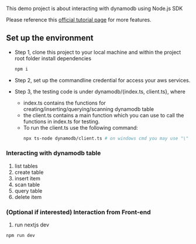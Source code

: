This demo project is about interacting with dynamodb using Node.js SDK

Please reference this [official tutorial page](https://docs.aws.amazon.com/amazondynamodb/latest/developerguide/GettingStarted.CreateTable.html) for more features. 

## Set up the environment

- Step 1, clone this project to your local machine and within the project root folder 
  install dependencies
  ```bash
  npm i
  ```
- Step 2, set up the commandline credential for access your aws services.
    
- Step 3, the testing code is under dynamodb/{index.ts, client.ts}, where
  - index.ts contains the functions for creating/inserting/querying/scanning 
  dynamodb table
  - the client.ts contains a main function which you can use to call the 
  functions in index.ts for testing.
  - To run the client.ts use the following command:
    ```bash
    npx ts-node dynamodb/client.ts # on windows cmd you may use "\" in the path 
    ```
### Interacting with dynamodb table 

1. list tables
2. create table
3. insert item
4. scan table
5. query table
6. delete item

### (Optional if interested) Interaction from Front-end

1. run nextjs dev
```bash
npm run dev
```

